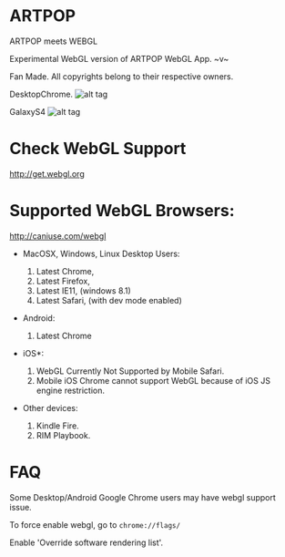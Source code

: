 ARTPOP
======
ARTPOP meets WEBGL

Experimental WebGL version of ARTPOP WebGL App. ~v~

Fan Made.
All copyrights belong to their respective owners.

DesktopChrome.
![alt tag](https://raw.githubusercontent.com/wonglok/ARTPOP/master/app/images/desktop.png)

GalaxyS4
![alt tag](https://raw.githubusercontent.com/wonglok/ARTPOP/master/app/images/supposeToSee2.jpg)

Check WebGL Support
=====
http://get.webgl.org


Supported WebGL Browsers:
======
http://caniuse.com/webgl

* MacOSX, Windows, Linux Desktop Users:
	1. Latest Chrome,
	2. Latest Firefox,
	3. Latest IE11, (windows 8.1)
	4. Latest Safari, (with dev mode enabled)

* Android:
	1. Latest Chrome

* iOS*:
	1. WebGL Currently Not Supported by Mobile Safari.
	2. Mobile iOS Chrome cannot support WebGL because of iOS JS engine restriction.

* Other devices:
	1. Kindle Fire.
	2. RIM Playbook.

FAQ
=====
Some Desktop/Android Google Chrome users may have webgl support issue.

To force enable webgl, go to ```chrome://flags/```

Enable 'Override software rendering list'.

























